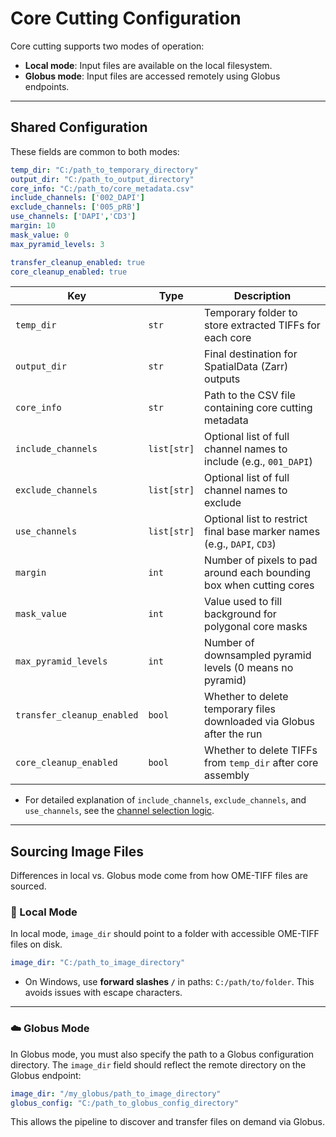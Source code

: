 # Core Cutting Configuration

Core cutting supports two modes of operation:

* **Local mode**: Input files are available on the local filesystem.
* **Globus mode**: Input files are accessed remotely using Globus endpoints.

---

## Shared Configuration

These fields are common to both modes:

```yaml
temp_dir: "C:/path_to_temporary_directory"
output_dir: "C:/path_to_output_directory"
core_info: "C:/path_to/core_metadata.csv"
include_channels: ['002_DAPI']
exclude_channels: ['005_pRB']
use_channels: ['DAPI','CD3']
margin: 10
mask_value: 0
max_pyramid_levels: 3

transfer_cleanup_enabled: true
core_cleanup_enabled: true
```

| Key                        | Type        | Description                                                             |
| -------------------------- | ----------- | ----------------------------------------------------------------------- |
| `temp_dir`                 | `str`       | Temporary folder to store extracted TIFFs for each core                 |
| `output_dir`               | `str`       | Final destination for SpatialData (Zarr) outputs                        |
| `core_info`                | `str`       | Path to the CSV file containing core cutting metadata                   |
| `include_channels`         | `list[str]` | Optional list of full channel names to include (e.g., `001_DAPI`)       |
| `exclude_channels`         | `list[str]` | Optional list of full channel names to exclude                          |
| `use_channels`             | `list[str]` | Optional list to restrict final base marker names (e.g., `DAPI`, `CD3`) |
| `margin`                   | `int`       | Number of pixels to pad around each bounding box when cutting cores     |
| `mask_value`               | `int`       | Value used to fill background for polygonal core masks                  |
| `max_pyramid_levels`       | `int`       | Number of downsampled pyramid levels (0 means no pyramid)               |
| `transfer_cleanup_enabled` | `bool`      | Whether to delete temporary files downloaded via Globus after the run   |
| `core_cleanup_enabled`     | `bool`      | Whether to delete TIFFs from `temp_dir` after core assembly             |

* For detailed explanation of `include_channels`, `exclude_channels`, and `use_channels`, see the [channel selection logic](channel-selection.md).

---

## Sourcing Image Files

Differences in local vs. Globus mode come from how OME-TIFF files are sourced.

### 📰 Local Mode

In local mode, `image_dir` should point to a folder with accessible OME-TIFF files on disk.

```yaml
image_dir: "C:/path_to_image_directory"
```

* On Windows, use **forward slashes `/`** in paths: `C:/path/to/folder`. This avoids issues with escape characters.

---

### ☁️ Globus Mode

In Globus mode, you must also specify the path to a Globus configuration directory. The `image_dir` field should reflect the remote directory on the Globus endpoint:

```yaml
image_dir: "/my_globus/path_to_image_directory"
globus_config: "C:/path_to_globus_config_directory"
```

This allows the pipeline to discover and transfer files on demand via Globus.

